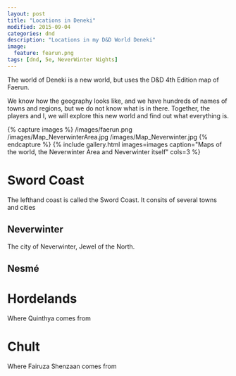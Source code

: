 ```yaml
---
layout: post
title: "Locations in Deneki"
modified: 2015-09-04
categories: dnd
description: "Locations in my D&D World Deneki"
image:
  feature: fearun.png
tags: [dnd, 5e, NeverWinter Nights]
---
```


The world of Deneki is a new world, but uses the D&D 4th Edition map of Faerun.

We know how the geography looks like, and we have hundreds of names of towns and regions, but we do not know what is in there.
Together, the players and I, we will explore this new world and find out what everything is.

{% capture images %}
  /images/faerun.png
  /images/Map_NeverwinterArea.jpg
  /images/Map_Neverwinter.jpg
{% endcapture %}
{% include gallery.html images=images caption="Maps of the world, the Neverwinter Area and Neverwinter itself" cols=3 %}

# Sword Coast

The lefthand coast is called the Sword Coast. It consits of several towns and cities

## Neverwinter

The city of Neverwinter, Jewel of the North.

## Nesmé

# Hordelands

Where Quinthya comes from

# Chult

Where Fairuza Shenzaan comes from
